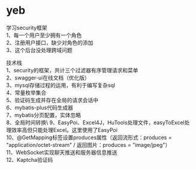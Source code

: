 # yeb
学习security框架\
1、每一个用户至少拥有一个角色\
2、注册用户接口，缺少对角色的添加\
3、这个后台没处理跨域问题

技术栈\
1、security的框架，共计三个过滤器有序管理请求和菜单\
2、swagger-ui在线文档（优化版）\
3、mysql存储过程的运用，有利于编写复杂sql\
4、常量枚举集合\
5、验证码生成并存在全局的请求会话中\
6、mybatis-plus代码生成器\
7、mybatis分页配置，实体忽略\
8、全局时间转换\ 
9、EasyPoi、Excel4J，HuTools处理文件，easyToExcel处理效率高但只能处理Excel。这里使用了EasyPoi\
10、@GetMapping标签设置produces属性（返回流形式：produces = "application/octet-stream" / 返回图片：produces = "image/jpeg"）\
11、WebSocket实现聊天推送和服务器信息推送\
12、Kaptcha验证码
